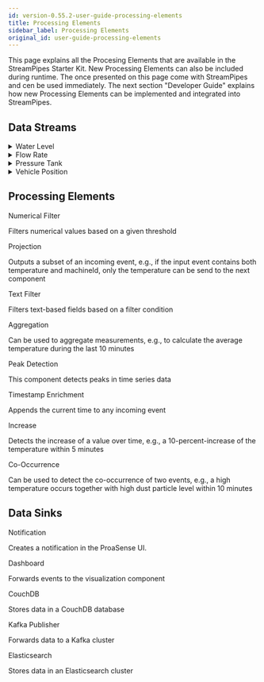 ```yaml
---
id: version-0.55.2-user-guide-processing-elements
title: Processing Elements
sidebar_label: Processing Elements
original_id: user-guide-processing-elements
---
```


This page explains all the Procesing Elements that are available in the StreamPipes Starter Kit.
New Processing Elements can also be included during runtime.
The once presented on this page come with StreamPipes and cen be used immediately. 
The next section "Developer Guide" explains how new Processing Elements can be implemented and integrated into StreamPipes.

## Data Streams

<details class="info">
<summary>Water Level</summary>

	 	Example Event
		  {
				"underflow": false,
				"overflow": false,
				"level": 74.2184,
				"timestamp": 1515450274503,
				"sensorId": "level01"
			}
</details>

<details class="info">
<summary>Flow Rate</summary>

		Example Event:
			{
				"mass_flow":5.344,
				"temperature":45.8665,
				"timestamp":1515450053387,
				"sensorId":"flowrate01"
			}
</details>

<details class="info">
<summary>Pressure Tank</summary>

    Example Event:
		{
			"pressure": 57.1648,
			"timestamp": 1515450424800,
			"sensorId": "pressure01"
		}
</details>

<details class="info">
<summary>Vehicle Position</summary>
 		Example Event:
		{
			"latitude": 40.7551,
			"plateNumber": "level02",
			"timestamp": 1515450606449,
			"longitude": -73.953
		}
</details>
    
## Processing Elements

<div class="admonition info">
<div class="admonition-title">Numerical Filter</div>
<p>Filters numerical values based on a given threshold</p>
</div>

<div class="admonition info">
<div class="admonition-title">Projection</div>
<p>Outputs a subset of an incoming event, e.g., if the input event contains both temperature and machineId, only the temperature can be send to the next component</p>
</div>

<div class="admonition info">
<div class="admonition-title">Text Filter</div>
<p>Filters text-based fields based on a filter condition</p>
</div>

<div class="admonition info">
<div class="admonition-title">Aggregation</div>
<p> Can be used to aggregate measurements, e.g., to calculate the average temperature during the last 10 minutes</p>
</div>

<div class="admonition info">
<div class="admonition-title">Peak Detection</div>
<p>This component detects peaks in time series data</p>
</div>

<div class="admonition info">
<div class="admonition-title">Timestamp Enrichment</div>
<p>Appends the current time to any incoming event</p>
</div>

<div class="admonition info">
<div class="admonition-title">Increase</div>
<p>Detects the increase of a value over time, e.g., a 10-percent-increase of the temperature within 5 minutes</p>
</div>

<div class="admonition info">
<div class="admonition-title">Co-Occurrence</div>
<p>Can be used to detect the co-occurrence of two events, e.g., a high temperature occurs together with high dust particle level within 10 minutes
</p>
</div>

## Data Sinks

<div class="admonition info">
<div class="admonition-title">Notification</div>
<p>Creates a notification in the ProaSense UI.</p>
</div>

<div class="admonition info">
<div class="admonition-title">Dashboard</div>
<p>Forwards events to the visualization component</p>
</div>

<div class="admonition info">
<div class="admonition-title">CouchDB</div>
<p>Stores data in a CouchDB database</p>
</div>

<div class="admonition info">
<div class="admonition-title">Kafka Publisher</div>
<p>Forwards data to a Kafka cluster</p>
</div>

<div class="admonition info">
<div class="admonition-title">Elasticsearch</div>
<p>Stores data in an Elasticsearch cluster</p>
</div>

